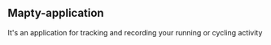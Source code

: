 <h2>Mapty-application</h2>
<p>It's an application for tracking and recording your running or cycling activity<p>
